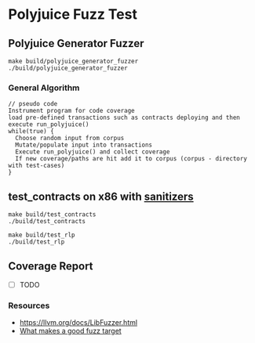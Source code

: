 # Polyjuice Fuzz Test


## Polyjuice Generator Fuzzer
```
make build/polyjuice_generator_fuzzer
./build/polyjuice_generator_fuzzer
```

### General Algorithm
```pseudo code
// pseudo code
Instrument program for code coverage
load pre-defined transactions such as contracts deploying and then execute run_polyjuice()
while(true) {
  Choose random input from corpus
  Mutate/populate input into transactions
  Execute run_polyjuice() and collect coverage
  If new coverage/paths are hit add it to corpus (corpus - directory with test-cases)
}
```

## test_contracts on x86 with [sanitizers](https://github.com/google/sanitizers)
```
make build/test_contracts
./build/test_contracts

make build/test_rlp
./build/test_rlp
```

## Coverage Report
- [ ] TODO


### Resources
- https://llvm.org/docs/LibFuzzer.html
- [What makes a good fuzz target](https://github.com/google/fuzzing/blob/master/docs/good-fuzz-target.md)
